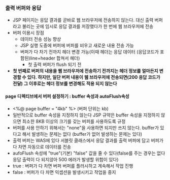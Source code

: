 ### 출력 버퍼와 응답
* JSP 페이지는 응답 결과를 곧바로 웹 브라우저에 전송하지 않는다. 대신 출력 버퍼라고 불리는 곳에 임시로 응답 결과를 저장했다가 한 번에 웹 브라우저에 전송
* 버퍼 이용시 장점
  * 데이터 전송 성능 향상
  * JSP 실행 도중에 버퍼에 버퍼를 비우고 새로운 내용 전송 가능
  * 버퍼가 다 차기 전까지 헤더 변경 가능(이때 헤더는 응답 데이터 (응답코드가 포함된)line+header 합쳐서 헤더)
     * 첫 출력 버퍼가 flush 되기 전
* **첫 번째로 버퍼의 내용을 웹 브라우저에 전송하기 전까지는 헤더 정보를 얼마든지 변경할 수 있다. 하지만, 일단 버퍼 내용이 웸 브라우저에 전송되면(200 응답 코드가 전달) 그 이후로는 헤더 정보를 변경해도 적용 되지 않는다**
#### page 디렉티브에서 버퍼 설정하기 : buffer 속성과 autoFlush속성
* <%@ page buffer = "4kb" %> (버퍼 단위는 kb)
* 일반적으로 buffer 속성을 지정하지 않는다 JSP 규약은 buffer 속성을 지정하지 않으면 최소한 8KB 이상의 크기를 갖는 버퍼를 사용하도록 규정
* 버퍼를 사용 안하기 위해서는 "none"을 사용하면 되지만 쓰지 않는다. buffer가 있다고 해서 발생하는 문제는 없다 (buffer가 없어 발생하는 문제는 있다)
* 출력 버퍼는 WAS에 있다 서블릿 클래스에서 응답 결과를 출력 버퍼에 담고 버퍼가 다 차면 자동으로 데이터를 전송
* aufoFlush 속성에 "true"(기본) "false" 값을 줄 수 있다(false를 주는 경우는 없다 응답 출력이 다 되지않아 500 에러가 발생할 위험이 있다)
* true : 버퍼가 다 차면 버퍼 버퍼를 플러시하고 계속해서 작업 진행
* false : 버퍼가 다 차면 익셉션을 발생시키고 작업을 중지
